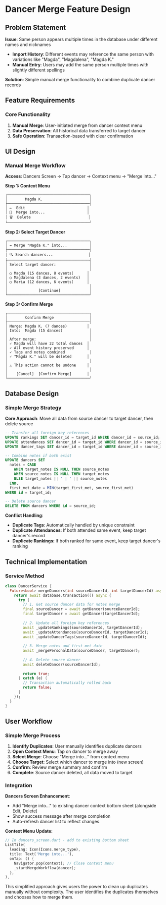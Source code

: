 # Dancer Merge Feature Design

## Problem Statement

**Issue**: Same person appears multiple times in the database under different names and nicknames
- **Import History**: Different events may reference the same person with variations like "Magda", "Magdalena", "Magda K."
- **Manual Entry**: Users may add the same person multiple times with slightly different spellings

**Solution**: Simple manual merge functionality to combine duplicate dancer records

## Feature Requirements

### Core Functionality
1. **Manual Merge**: User-initiated merge from dancer context menu
2. **Data Preservation**: All historical data transferred to target dancer
3. **Safe Operation**: Transaction-based with clear confirmation

## UI Design

### Manual Merge Workflow

**Access**: Dancers Screen → Tap dancer → Context menu → "Merge into..."

**Step 1: Context Menu**
```
┌─────────────────────────────────────┐
│        Magda K.                     │
├─────────────────────────────────────┤
│ ✏️  Edit                            │
│ 🔄  Merge into...                   │  
│ 🗑️  Delete                          │
└─────────────────────────────────────┘
```

**Step 2: Select Target Dancer**
```
┌─────────────────────────────────────┐
│ ← Merge "Magda K." into...          │
├─────────────────────────────────────┤
│ 🔍 Search dancers...                │
├─────────────────────────────────────┤
│ Select target dancer:               │
│                                     │
│ ○ Magda (15 dances, 8 events)      │
│ ○ Magdalena (3 dances, 2 events)   │
│ ○ Maria (12 dances, 6 events)      │
│                                     │
│              [Continue]             │
└─────────────────────────────────────┘
```

**Step 3: Confirm Merge**
```
┌─────────────────────────────────────┐
│        Confirm Merge                │
├─────────────────────────────────────┤
│ Merge: Magda K. (7 dances)         │
│ Into:  Magda (15 dances)            │
│                                     │
│ After merge:                        │
│ ✓ Magda will have 22 total dances  │
│ ✓ All event history preserved      │
│ ✓ Tags and notes combined           │
│ ✓ "Magda K." will be deleted       │
│                                     │
│ ⚠️ This action cannot be undone     │
│                                     │
│    [Cancel]  [Confirm Merge]       │
└─────────────────────────────────────┘
```

## Database Design

### Simple Merge Strategy

**Core Approach**: Move all data from source dancer to target dancer, then delete source

```sql
-- Transfer all foreign key references
UPDATE rankings SET dancer_id = target_id WHERE dancer_id = source_id;
UPDATE attendances SET dancer_id = target_id WHERE dancer_id = source_id;
UPDATE dancer_tags SET dancer_id = target_id WHERE dancer_id = source_id;

-- Combine notes if both exist
UPDATE dancers SET 
  notes = CASE 
    WHEN target_notes IS NULL THEN source_notes
    WHEN source_notes IS NULL THEN target_notes
    ELSE target_notes || ' | ' || source_notes
  END,
  first_met_date = MIN(target_first_met, source_first_met)
WHERE id = target_id;

-- Delete source dancer
DELETE FROM dancers WHERE id = source_id;
```

**Conflict Handling**:
- **Duplicate Tags**: Automatically handled by unique constraint
- **Duplicate Attendances**: If both attended same event, keep target dancer's record
- **Duplicate Rankings**: If both ranked for same event, keep target dancer's ranking

## Technical Implementation

### Service Method

```dart
class DancerService {
  Future<bool> mergeDancers(int sourceDancerId, int targetDancerId) async {
    return await database.transaction(() async {
      try {
        // 1. Get source dancer data for notes merge
        final sourceDancer = await getDancer(sourceDancerId);
        final targetDancer = await getDancer(targetDancerId);
        
        // 2. Update all foreign key references
        await _updateRankings(sourceDancerId, targetDancerId);
        await _updateAttendances(sourceDancerId, targetDancerId);
        await _updateDancerTags(sourceDancerId, targetDancerId);
        
        // 3. Merge notes and first met date
        await _mergePersonalData(sourceDancer, targetDancer);
        
        // 4. Delete source dancer
        await deleteDancer(sourceDancerId);
        
        return true;
      } catch (e) {
        // Transaction automatically rolled back
        return false;
      }
    });
  }
}
```

## User Workflow

### Simple Merge Process

1. **Identify Duplicates**: User manually identifies duplicate dancers
2. **Open Context Menu**: Tap on dancer to merge away
3. **Select Merge**: Choose "Merge into..." from context menu
4. **Choose Target**: Select which dancer to merge into (new screen)
5. **Confirm**: Review merge summary and confirm
6. **Complete**: Source dancer deleted, all data moved to target

### Integration

**Dancers Screen Enhancement**:
- Add "Merge into..." to existing dancer context bottom sheet (alongside Edit, Delete)
- Show success message after merge completion
- Auto-refresh dancer list to reflect changes

**Context Menu Update**:
```dart
// In dancers_screen.dart - add to existing bottom sheet
ListTile(
  leading: Icon(Icons.merge_type),
  title: Text('Merge into...'),
  onTap: () {
    Navigator.pop(context); // Close context menu
    _startMergeWorkflow(dancer);
  },
),
```

This simplified approach gives users the power to clean up duplicates manually without complexity. The user identifies the duplicates themselves and chooses how to merge them. 